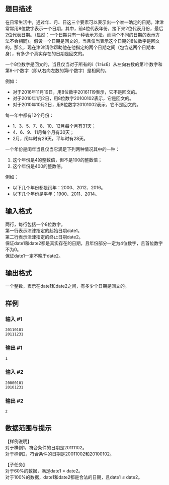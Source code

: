 ## 题目描述

在日常生活中，通过年、月、日这三个要素可以表示出一个唯一确定的日期。津津常常用8位数字表示一个日期，其中，前4位代表年份，接下来2位代表月份，最后2位代表日期。（显然：一个日期只有一种表示方法，而两个不同的日期的表示方法不会相同）。假设一个日期是回文的，当且仅当表示这个日期的8位数字是回文的。那么，现在津津请你帮助他在他指定的两个日期之间（包含这两个日期本身），有多少个真实存在的日期是回文的。

一个8位数字是回文的，当且仅当对于所有的i（1≤i≤8）从左向右数的第i个数字和第9-i个数字（即从右向左数的第i个数字）是相同的。

例如：
- 对于2016年11月19日，用8位数字20161119表示，它不是回文的。
- 对于2010年1月2日，用8位数字20100102表示，它是回文的。
- 对于2010年10月2日，用8位数字20101002表示，它不是回文的。

每一年中都有12个月份：
- 1、3、5、7、8、10、12月每个月有31天；
- 4、6、9、11月每个月有30天；
- 2月，闰年时有29天，平年时有28天。

一个年份是闰年当且仅当它满足下列两种情况其中的一种：
1. 这个年份是4的整数倍，但不是100的整数倍；
2. 这个年份是400的整数倍。

例如：
- 以下几个年份都是闰年：2000、2012、2016。
- 以下几个年份是平年：1900、2011、2014。

## 输入格式

两行，每行包括一个8位数字。  
第一行表示津津指定的起始日期date1。  
第二行表示津津指定的终止日期date2。  
保证date1和date2都是真实存在的日期，且年份部分一定为4位数字，且首位数字不为0。  
保证date1一定不晚于date2。

## 输出格式

一个整数，表示在date1和date2之间，有多少个日期是回文的。

## 样例

### 输入 #1
```
20110101
20111231
```

### 输出 #1
```
1
```

### 输入 #2
```
20000101
20101231
```

### 输出 #2
```
2
```

## 数据范围与提示

【样例说明】  
对于样例1，符合条件的日期是20111102。  
对于样例2，符合条件的日期是20011002和20100102。

【子任务】  
对于60%的数据，满足date1 = date2。  
对于100%的数据，date1和date2都是合法的日期，且date1 ≤ date2。